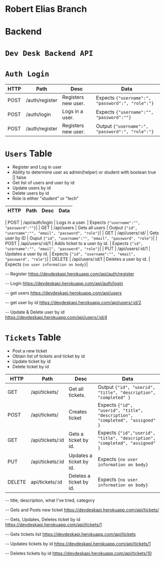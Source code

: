 # Robert Elias Branch

# Backend

# `Dev Desk Backend API` 


# `Auth Login`

| HTTP | Path               | Desc                                   | Data|
|-|-|-|-|
| POST | /auth/register | Registers new user. | Expects `{"username":", "password":", "role":"}`|
| POST | /auth/login    | Logs in a user.   |  Expects `{"username":"", "password":""}`|
| POST | /auth/register | Registers new user. | Output `{"username":", "password":", "role":"}`|

# `Users` Table
- Register and Log in user
- Ability to determine user as admin(helper) or student with boolean true || false
- Get list of users and user by id
- Update users by id
- Delete users by id
- Role is either "student" or "tech"

| HTTP | Path               | Desc                                   | Data|
|-|-|-|-|

| POST | /api/auth/login    | Logs in a user.   |  Expects `{"username":"", "password":""}`|
| GET | /api/users            | Gets all users     |  Output `{"id", "username":"", "email", "password", "role"}`|
| GET | /api/users/:id/      | Gets user by ID    | Ouput `{"id", "username":"", "email", "password", "role"}`|
| POST | /api/users/:id/1    | Adds ticket to a user by id.   |  Expects `{"id", "username":"", "email", "password", "role"}`|
| PUT | /api/users/:id/1    | Updates a user by id.   |  Expects `{"id", "username":"", "email", "password", "role"}`|
| DELETE | /api/users/:id/1 | Deletes a user by id.   |  Expects `{no user information on body}`|

-- Register https://devdeskapi.herokuapp.com/api/auth/register

-- Login https://devdeskapi.herokuapp.com/api/auth/login

-- get users https://devdeskapi.herokuapp.com/api/users

-- get user by id https://devdeskapi.herokuapp.com/api/users/:id/2

-- Update & Delete user by id  https://devdeskapi.herokuapp.com/api/users/:id/4


# `Tickets` Table

- Post a new ticket
- Obtain list of tickets and ticket by id
- Update ticket by id
- Delete ticket by id

| HTTP | Path               | Desc                                   | Data|
|-|-|-|-|
| GET | /api/tickets/ | Get all tickets.   |  Output `{"id", "userid", "title", "description", "completed" }`|
| POST | /api/tickets/      | Creates ticket    |Expects `{"id", "userid", "title", "description", "completed", "assigned" }`|
| GET | /api/tickets/:id    | Gets a ticket by id.   |  Expects `{"id","userid", "title", "description", "completed", "assigned" }`|
| PUT | /api/tickets/:id | Updates a ticket by id.   |  Expects `{no user information on body}`|
| DELETE | api/tickets/:id | Deletes a ticket by id.   |  Expects `{no user information on body}`|

-- title, description, what I've tried, category 


-- Gets and Posts new ticket https://devdeskapi.herokuapp.com/api/tickets/

-- Gets, Updates, Deletes ticket by id https://devdeskapi.herokuapp.com/api/tickets/1

-- Gets tickets list https://devdeskapi.herokuapp.com/api/tickets

-- Updates tickets by id https://devdeskapi.herokuapp.com/api/tickets/1

-- Deletes tickets by id https://devdeskapi.herokuapp.com/api/tickets/10
